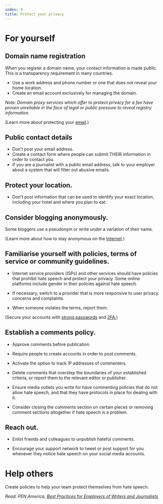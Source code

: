 ```yaml
---
index: 4
title: Protect your privacy
---
```

# For yourself 

## Domain name registration
When you register a domain name, your contact information is made public. This is a transparency requirement in many countries. 

*	Use a work address and phone number or one that does not reveal your home location. 
* 	Create an email account exclusively for managing the domain.

*Note: Domain proxy services which offer to protect privacy for a fee have proven unreliable in the face of legal or public pressure to reveal registry information.* 

(Learn more about protecting your [email](umbrella://communications/email/beginner).)

## Public contact details

*	Don’t post your email address. 
* 	Create a contact form where people can submit THEIR information in order to contact you. 
* 	If you are a journalist with a public email address, talk to your employer about a system that will filter out abusive emails.

## Protect your location. 
*	Don't post information that can be used to identify your exact location, including your hotel and where you plan to eat.

## Consider blogging anonymously. 

Some bloggers use a pseudonym or write under a variation of their name. 

(Learn more about how to stay anonymous on the [Internet](umbrella://communications/the-internet/advanced).)

## Familiarise yourself with policies, terms of service or community guidelines.

*	Internet service providers (ISPs) and other services should have policies that prohibit hate speech and protect your privacy. Some online platforms include gender in their policies against hate speech. 

*	If necessary, switch to a provider that is more responsive to user privacy concerns and complaints.

*	When someone violates the terms, report them.

(Secure your accounts with [strong passwords](umbrella://information/passwords/beginner) and [2FA.](umbrella://information/passwords/advanced))

## Establish a comments policy. 

*	Approve comments before publication.

*	Require people to create accounts in order to post comments. 

* Activate the option to track IP addresses of commenters.

*	Delete comments that overstep the boundaries of your established criteria, or report them to the relevant editor or publisher. 

*	Ensure media outlets you write for have commenting policies that do not allow hate speech, and that they have protocols in place for dealing with it. 

*	Consider closing the comments section on certain pieces or removing comment sections altogether if hate speech is a problem. 

## Reach out.

*	Enlist friends and colleagues to unpublish hateful comments. 

*	Encourage your support network to tweet or post support for you whenever they notice hate speech on your social media accounts.

# Help others 

Create policies to help your team protect themselves from hate speech. 

*Read: PEN America, [Best Practices for Employers of Writers and Journalists](https://onlineharassmentfieldmanual.pen.org/best-practices-for-employers-of-writers-and-journalists/)*